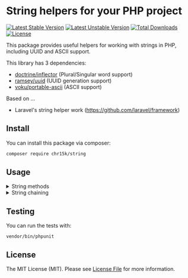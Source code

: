 # String helpers for your PHP project

[![Latest Stable Version](https://poser.pugx.org/chr15k/string/v)](//packagist.org/packages/chr15k/string) [![Latest Unstable Version](https://poser.pugx.org/chr15k/string/v/unstable)](//packagist.org/packages/chr15k/string) [![Total Downloads](https://poser.pugx.org/chr15k/string/downloads)](//packagist.org/packages/chr15k/string) [![License](https://poser.pugx.org/chr15k/string/license)](//packagist.org/packages/chr15k/string)

This package provides useful helpers for working with strings in PHP, including UUID and ASCII support.

This library has 3 dependencies:

- [doctrine/inflector](https://github.com/doctrine/inflector) (Plural/Singular word support)
- [ramsey/uuid](https://github.com/ramsey/uuid) (UUID generation support)
- [voku/portable-ascii](https://github.com/voku/portable-ascii) (ASCII support)

Based on ...

- Laravel's string helper work (https://github.com/laravel/framework)

## Install
You can install this package via composer:

```bash
composer require chr15k/string
```

## Usage
<details>
  <summary>String methods</summary>

- [after](#after)
- [afterLast](#afterLast)
- [before](#before)
- [camel](#camel)
- [contains](#contains)
- [containsAll](#containsAll)
- [endsWith](#endsWith)
- [finish](#finish)
- [isAscii](#isAscii)
- [isUuid](#isUuid)
- [kebab](#kebab)
- [length](#length)
- [limit](#limit)
- [lower](#lower)
- [match](#match)
- [orderedUuid](#orderedUuid)
- [plural](#plural)
- [possessive](#possessive)
- [random](#random)
- [replaceArray](#replaceArray)
- [replaceFirst](#replaceFirst)
- [replaceLast](#replaceLast)
- [singular](#singular)
- [slug](#slug)
- [snake](#snake)
- [start](#start)
- [startsWith](#startsWith)
- [studly](#studly)
- [title](#title)
- [ucfirst](#ucfirst)
- [upper](#upper)
- [uuid](#uuid)
- [words](#words)

### <a id="after"></a>Str::after()
```php
$slice = Str::after('This is my name', 'This is');

// ' my name'
```

### <a id="afterLast"></a>Str::afterLast()
```php
$slice = Str::afterLast('App\Controllers\Controller', '\\');

// 'Controller'
```

### <a id="before"></a>Str::before()
```php
$slice = Str::before('This is my name', 'my name');

// 'This is '
```

### <a id="camel"></a>Str::camel()
```php
$converted = Str::camel('foo_bar')

// fooBar
```

### <a id="contains"></a>Str::contains()
```php
$contains = Str::contains('This is my name', 'my');

// true
```

### <a id="containsAll"></a>Str::containsAll()
```php
$containsAll = Str::containsAll('This is my name', ['my', 'name']);

// true
```

### <a id="endsWith"></a>Str::endsWith()
```php
$result = Str::endsWith('This is my name', 'name');

// true
```

### <a id="finish"></a>Str::finish()
```php
$adjusted = Str::finish('this/string', '/');

// this/string/

$adjusted = Str::finish('this/string/', '/');

// this/string/
```

### <a id="isAscii"></a>Str::isAscii()
```php
$isAscii = Str::isAscii('Chris');

// true

$isAscii = Str::isAscii('ü');

// false
```

### <a id="isUuid"></a>Str::isUuid()
```php
$isUuid = Str::isUuid('a0a2a2d2-0b87-4a18-83f2-2529882be2de');

// true

$isUuid = Str::isUuid('chris');

// false
```

### <a id="kebab"></a>Str::kebab()
```php
$converted = Str::kebab('fooBar');

// foo-bar
```

### <a id="length"></a>Str::length()
```php
$length = Str::length('Chris');

// 5
```

### <a id="limit"></a>Str::limit()
```php
$truncated = Str::limit('The quick brown fox jumps over the lazy dog', 20);

// The quick brown fox...
```

### <a id="lower"></a>Str::lower()
```php
$lower = Str::lower('CHRIS');

// chris
```

### <a id="match"></a>Str::match()
```php
$matches = Str::match('foo*', 'foobar');

// true

$matches = Str::match('baz*', 'foobar');

// false
```

### <a id="orderedUuid"></a>Str::orderedUuid()
The Str::orderedUuid() method generates a "timestamp first" UUID that may be efficiently stored in an indexed database column.
```php
$orderedUuid = Str::orderedUuid();

// 90f81d6c-b4f6-4b03-a82d-800058a21705
```

### <a id="plural"></a>Str::plural()
```php
$plural = Str::plural('bus');

// buses

$plural = Str::plural('child');

// children


// Pass second argument to retrieve the singular or plural form of the string...

$plural = Str::plural('child', 2);

// children

$plural = Str::plural('child', 1);

// child
```

### <a id="possessive"></a>Str::possessive()
```php
$possessive = Str::possessive('Chris');

// Chris'

$possessive = Str::possessive('David');

// David's

$possessive = Str::possessive('it');

// its
```

### <a id="random"></a>Str::random()
```php
$random = Str::random(40);

// odkX5tWGo3tb8hlNgdoVPjHxZR8xRzii1uFT1cxa
```

### <a id="replaceArray"></a>Str::replaceArray()
```php
$string = 'The event will take place between ? and ?';

$replaced = Str::replaceArray('?', ['8:30', '9:00'], $string);

// The event will take place between 8:30 and 9:00
```

### <a id="replaceFirst"></a>Str::replaceFirst()
```php
$replaced = Str::replaceFirst('the', 'a', 'the quick brown fox jumps over the lazy dog');

// a quick brown fox jumps over the lazy dog
```

### <a id="replaceLast"></a>Str::replaceLast()
```php
$replaced = Str::replaceLast('the', 'a', 'the quick brown fox jumps over the lazy dog');

// the quick brown fox jumps over a lazy dog
```

### <a id="singular"></a>Str::singular()
```php
$singular = Str::singular('cars');

// car

$singular = Str::singular('children');

// child
```

### <a id="slug"></a>Str::slug()
```php
$slug = Str::slug('Chris The Coder', '-');

// chris-the-coder
```

### <a id="snake"></a>Str::snake()
```php
$converted = Str::snake('fooBar');

// foo_bar
```

### <a id="start"></a>Str::start()
```php
$adjusted = Str::start('this/string', '/');

// /this/string

$adjusted = Str::start('/this/string', '/');

// /this/string
```

### <a id="startsWith"></a>Str::startsWith()
```php
$result = Str::startsWith('This is my name', 'This');

// true
```

### <a id="studly"></a>Str::studly()
```php
$converted = Str::studly('foo_bar');

// FooBar
```

### <a id="title"></a>Str::title()
```php
$converted = Str::title('a nice title uses the correct case');

// A Nice Title Uses The Correct Case
```

### <a id="ucfirst"></a>Str::ucfirst()
```php
$string = Str::ucfirst('foo bar');

// Foo bar
```

### <a id="upper"></a>Str::upper()
```php
$string = Str::upper('chris');

// CHRIS
```

### <a id="uuid"></a>Str::uuid()
```php
$uuid = Str::uuid();

// 0b1a9d6f-e2c7-489d-93f9-331108ebc314
```

### <a id="words"></a>Str::words()
```php
return Str::words('Perfectly balanced, as all things should be.', 3, ' >>>');

// Perfectly balanced, as >>>
```
</details>

<details>
  <summary>String chaining</summary>
You can also chain multiple string operations together using the `s()` helper.

- [after](#after2)
- [afterLast](#afterLast2)
- [append](#append2)
- [ascii](#ascii2)
- [basename](#basename2)
- [before](#before2)
- [beforeLast](#beforeLast2)
- [camel](#camel2)
- [contains](#contains2)
- [containsAll](#containsAll2)
- [dirname](#dirname2)
- [endsWith](#endsWith2)
- [exactly](#exactly2)
- [explode](#explode2)
- [finish](#finish2)
- [isAscii](#isAscii2)
- [isEmpty](#isEmpty2)
- [isNotEmpty](#isNotEmpty2)
- [kebab](#kebab2)
- [length](#length2)
- [limit](#limit2)
- [lower](#lower2)
- [ltrim](#ltrim2)
- [match](#match2)
- [plural](#plural2)
- [possessive](#possessive2)
- [prepend](#prepend2)
- [replace](#replace2)
- [replaceArray](#replaceArray2)
- [replaceFirst](#replaceFirst2)
- [replaceLast](#replaceLast2)
- [rtrim](#rtrim2)
- [singular](#singular2)
- [slug](#slug2)
- [snake](#snake2)
- [split](#split2)
- [start](#start2)
- [startsWith](#startsWith2)
- [studly](#studly2)
- [substr](#substr2)
- [title](#title2)
- [trim](#trim2)
- [ucfirst](#ucfirst2)
- [upper](#upper2)
- [whenEmpty](#whenEmpty2)
- [words](#words2)

### <a id="after2"></a>after
```php
$slice = s('This is my name')->after('This is');

// ' my name'
```

### <a id="afterLast2"></a>afterLast
```php
$slice = s('App\Controllers\Controller')->afterLast('\\');

// 'Controller'
```

### <a id="append2"></a>append
```php
$string = s('Hello')->append(' there!');

// 'Hello there!'
```

### <a id="ascii2"></a>ascii
Transliterate the string to an ASCII value:
```php
$string = s('ü')->ascii();

// 'u'
```

### <a id="basename2"></a>basename
```php
$string = s('/foo/bar/baz')->basename();

// 'baz'

// If needed, you may provide an "extension" that will be removed from the trailing component:
$string = s('/foo/bar/baz.jpg')->basename('.jpg');

// 'baz'
```

### <a id="before2"></a>before
```php
$slice = s('This is my name')->before('my name');

// 'This is '
```

### <a id="beforeLast2"></a>beforeLast
```php
$slice = s('This is my name')->beforeLast('is');

// 'This '
```

### <a id="camel2"></a>camel
```php
$converted = s('foo_bar')->camel();

// fooBar
```

### <a id="contains2"></a>contains
```php
$contains = s('This is my name')->contains('my');

// true

// You can also pass an array:
$contains = s('This is my name')->contains(['my', 'foo']);

// true
```

### <a id="containsAll2"></a>containsAll
```php
$containsAll = s('This is my name')->containsAll(['my', 'name']);

// true
```

### <a id="dirname2"></a>dirname
```php
$string = s('/foo/bar/baz')->dirname();

// '/foo/bar'

// Optionally pass directory levels as second argument:
$string = s('/foo/bar/baz')->dirname(2);

// '/foo'
```

### <a id="endsWith2"></a>endsWith
```php
$result = s('This is my name')->endsWith('name');

// true

// You can also pass an array
$result = s('This is my name')->endsWith(['name', 'foo']);

// true

$result = s('This is my name')->endsWith(['this', 'foo']);

// false
```

### <a id="exactly2"></a>exactly
```php
$result = s('Chris')->exactly('Chris');

// true

$result = s(' Chris')->exactly('Chris');

// false

$result = s('Chris')->exactly('chris');

// false
```

### <a id="explode2"></a>explode
```php
$collection = s('foo bar baz')->explode(' ');

// ['foo', 'bar', 'baz']
```

### <a id="finish2"></a>finish
```php
$adjusted = s('this/string')->finish('/');

// this/string/

$adjusted = s('this/string/')->finish('/');

// this/string/
```

### <a id="isAscii2"></a>isAscii
```php
$result = s('Chris')->isAscii();

// true

$result = s('ü')->isAscii();

// false
```

### <a id="isEmpty2"></a>isEmpty
```php
$result = s('  ')->trim()->isEmpty();

// true

$result = s('Chris')->trim()->isEmpty();

// false
```

### <a id="isNotEmpty2"></a>isNotEmpty
```php
$result = s('  ')->trim()->isNotEmpty();

// false

$result = s('Chris')->trim()->isNotEmpty();

// true
```

### <a id="kebab2"></a>kebab
```php
$converted = s('fooBar')->kebab();

// foo-bar
```

### <a id="length2"></a>length
```php
$length = s('Chris')->length();

// 5
```

### <a id="limit2"></a>limit
```php
$truncated = s('The quick brown fox jumps over the lazy dog')->limit(20);

// The quick brown fox...

// pass second argument to append something other than '...'
$truncated = s('The quick brown fox jumps over the lazy dog')->limit(20, ' (...)');

// The quick brown fox (...)
```

### <a id="lower2"></a>lower
```php
$result = s('CHRIS')->lower();

// 'chris'
```

### <a id="ltrim2"></a>ltrim
```php
$string = s('  Chris  ')->ltrim();

// 'Chris  '

$string = s('/Chris/')->ltrim('/');

// 'Chris/'
```

### <a id="match2"></a>match
```php
$result = s('foo bar')->match('/bar/');

// 'bar'

$result = s('foo bar')->match('/foo (.*)/');

// 'bar'
```

### <a id="plural2"></a>plural
```php
$plural = s('car')->plural();

// cars

$plural = s('child')->plural();

// children

// Pass second argument as a count to determine singular or plural form of a string:
$plural = s('child')->plural(2);

// children

$plural = s('child')->plural(1);

// child
```

### <a id="possessive2"></a>possessive
```php
$possessive = s('Chris')->possessive();

// Chris'

$possessive = s('David')->possessive();

// David's

$possessive = s('it')->possessive();

// its
```

### <a id="prepend2"></a>prepend
```php
$string = s('World')->prepend('Hello ');

// Hello World
```

### <a id="replace2"></a>replace
```php
$replaced = s('Hello World')->replace('World', 'Chris');

// Hello Chris
```

### <a id="replaceArray2"></a>replaceArray
```php
$string = 'The event will take place between ? and ?';

$replaced = s($string)->replaceArray('?', ['8:30', '9:00']);

// The event will take place between 8:30 and 9:00
```

### <a id="replaceFirst2"></a>replaceFirst
```php
$replaced = s('the quick brown fox jumps over the lazy dog')->replaceFirst('the', 'a');

// a quick brown fox jumps over the lazy dog
```

### <a id="replaceLast2"></a>replaceLast
```php
$replaced = s('the quick brown fox jumps over the lazy dog')->replaceLast('the', 'a');

// the quick brown fox jumps over a lazy dog
```

### <a id="rtrim2"></a>rtrim
```php
$string = s('  Chris  ')->rtrim();

// '  Chris'

$string = s('/Chris/')->rtrim('/');

// '/Chris'
```

### <a id="singular2"></a>singular
```php
$singular = s('cars')->singular();

// car

$singular = s('children')->singular();

// child
```

### <a id="slug2"></a>slug
```php
$slug = s('Hello World')->slug('-');

// hello-world
```

### <a id="snake2"></a>snake
```php
$converted = s('fooBar')->snake();

// foo_bar
```

### <a id="split2"></a>split
```php
$segments = s('one, two, three')->split('/[\s,]+/');

// collect(["one", "two", "three"])
```

### <a id="start2"></a>start
```php
$adjusted = s('this/string')->start('/');

// /this/string

$adjusted = s('/this/string')->start('/');

// /this/string
```

### <a id="startsWith2"></a>startsWith
```php
$result = s('This is my name')->startsWith('This');

// true
```

### <a id="studly2"></a>studly
```php
$converted = s('foo_bar')->studly();

// FooBar
```

### <a id="substr2"></a>substr
```php
$string = s('Hello World')->substr(6);

// World

$string = s('Hello World')->substr(6, 3);

// Wo
```

### <a id="title2"></a>title
```php
$converted = s('a nice title uses the correct case')->title();

// A Nice Title Uses The Correct Case
```

### <a id="trim2"></a>trim
```php
$string = s('  Chris  ')->trim();

// 'Chris'

$string = s('/Chris/')->trim('/');

// 'Chris'
```

### <a id="ucfirst2"></a>ucfirst
```php
$string = s('foo bar')->ucfirst();

// Foo bar
```

### <a id="upper2"></a>upper
```php
$adjusted = s('chris')->upper();

// CHRIS
```

### <a id="whenEmpty2"></a>whenEmpty
The whenEmpty method invokes the given Closure if the string is empty:
```php
$string = s('  ')->whenEmpty(function ($string) {
    return $string->trim()->prepend('Chris');
});

// 'Chris'
```

### <a id="words2"></a>words
```php
$string = s('Perfectly balanced, as all things should be.')->words(3, ' >>>');

// Perfectly balanced, as >>>
```
</details>

## Testing
You can run the tests with:

```
vendor/bin/phpunit
```

## License
The MIT License (MIT). Please see [License File](https://github.com/chr15k/string/blob/master/LICENSE.md) for more information.